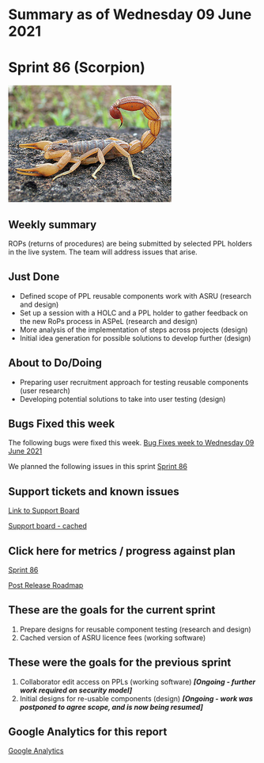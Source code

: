 # Summary as of Wednesday 09 June 2021 

# Sprint 86 (Scorpion)

![Salamander](graphs/scorpion.jpg)

## Weekly summary 
ROPs (returns of procedures) are being submitted by selected PPL holders in the live system. The team will address issues that arise.

## Just Done
* Defined scope of PPL reusable components work with ASRU (research and design)
* Set up a session with a HOLC and a PPL holder to gather feedback on the new RoPs process in ASPeL (research and design)
* More analysis of the implementation of steps across projects (design)
* Initial idea generation for possible solutions to develop further (design) 

## About to Do/Doing
* Preparing user recruitment approach for testing reusable components (user research)
* Developing potential solutions to take into user testing (design)


## Bugs Fixed this week
The following bugs were fixed this week.
[Bug Fixes week to Wednesday 09 June 2021](graphs/bugs09062021.png)

We planned the following issues in this sprint 
[Sprint 86](graphs/sprint09062021.png)

## Support tickets and known issues
[Link to Support Board](https://collaboration.homeoffice.gov.uk/jira/secure/RapidBoard.jspa?rapidView=1717&selectedIssue=ASSB-253)

[Support board - cached](graphs/supportBoard09062021.png)

## Click here for metrics / progress against plan
[Sprint 86](graphs/progress09062021.png)

[Post Release Roadmap](graphs/roadmap09062021.png)

## These are the goals for the current sprint
1. Prepare designs for reusable component testing (research and design)
2. Cached version of ASRU licence fees (working software)

## These were the goals for the previous sprint
1. Collaborator edit access on PPLs (working software) ***[Ongoing - further work required on security model]***
2. Initial designs for re-usable components (design) ***[Ongoing - work was postponed to agree scope, and is now being resumed]***

## Google Analytics for this report
[Google Analytics](graphs/GA09062021.png)

